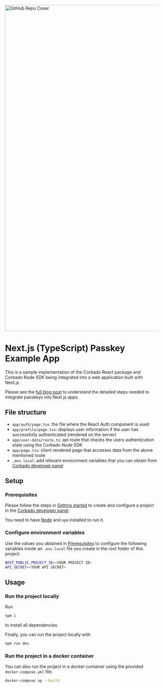 <img width="1070" alt="GitHub Repo Cover" src="https://github.com/corbado/corbado-php/assets/18458907/aa4f9df6-980b-4b24-bb2f-d71c0f480971">

# Next.js (TypeScript) Passkey Example App

This is a sample implementation of the Corbado React package and Corbado Node SDK being integrated into a web application built with Next.js.

Please see the [full blog post](https://www.corbado.com/blog/nextjs-passkeys) to understand the detailed steps needed to integrate passkeys into Next.js apps.

## File structure

- `app/auth/page.tsx`: the file where the React Auth component is used
- `app/profile/page.tsx`: displays user information if the user has successfully authenticated (rendered on the server)
- `app/user-data/route.ts`: api route that checks the users authentication state using the Corbado Node SDK
- `app/page.tsx`: client rendered page that accesses data from the above mentioned route
- `.env.local`: add relevant environment variables that you can obtain
  from [Corbado developer panel](https://app.corbado.com/signin#register)

## Setup

### Prerequisites

Please follow the steps in [Getting started](https://docs.corbado.com/overview/getting-started) to create and configure
a project in the [Corbado developer panel](https://app.corbado.com/signin#register).

You need to have [Node](https://nodejs.org/en/download) and `npm` installed to run it.

### Configure environment variables

Use the values you obtained in [Prerequisites](#prerequisites) to configure the following variables inside an `.env.local`
file you create in the root folder of this project:

```sh
NEXT_PUBLIC_PROJECT_ID=<YOUR PROJECT ID>
API_SECRET=<YOUR API SECRET>
```

## Usage

### Run the project locally

Run

```bash
npm i
```

to install all dependencies.

Finally, you can run the project locally with

```bash
npm run dev
```

### Run the project in a docker container

You can also run the project in a docker container using the provided `docker-compose.yml` file.

```bash
docker-compose up --build
```
